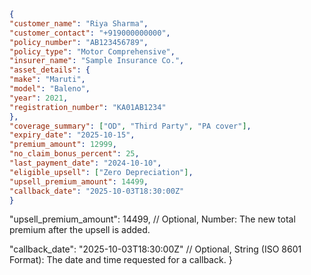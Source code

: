 ```json
{
"customer_name": "Riya Sharma",
"customer_contact": "+919000000000",
"policy_number": "AB123456789",
"policy_type": "Motor Comprehensive",
"insurer_name": "Sample Insurance Co.",
"asset_details": {
"make": "Maruti",
"model": "Baleno",
"year": 2021,
"registration_number": "KA01AB1234"
},
"coverage_summary": ["OD", "Third Party", "PA cover"],
"expiry_date": "2025-10-15",
"premium_amount": 12999,
"no_claim_bonus_percent": 25,
"last_payment_date": "2024-10-10",
"eligible_upsell": ["Zero Depreciation"],
"upsell_premium_amount": 14499,
"callback_date": "2025-10-03T18:30:00Z"
}
```

  "upsell_premium_amount": 14499,
  // Optional, Number: The new total premium after the upsell is added.

  "callback_date": "2025-10-03T18:30:00Z"
  // Optional, String (ISO 8601 Format): The date and time requested for a callback.
}
